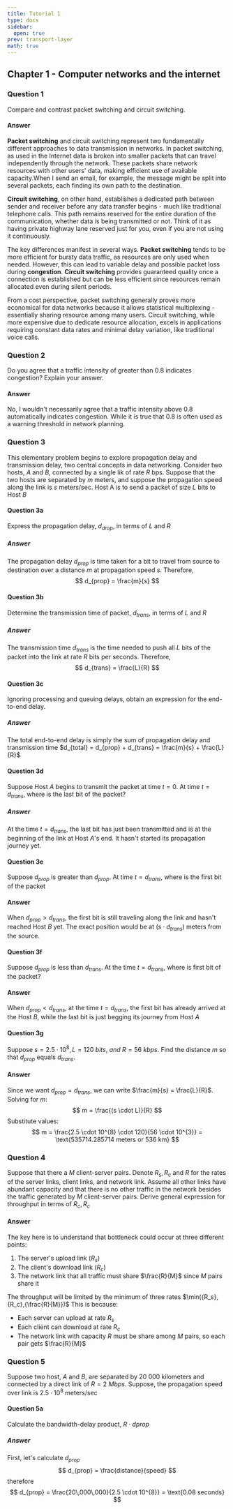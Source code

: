 ```yaml
---
title: Tutorial 1
type: docs
sidebar:
  open: true
prev: transport-layer
math: true
---
```


## Chapter 1 - Computer networks and the internet
### Question 1
Compare and contrast packet switching and circuit switching.

#### Answer
**Packet switching** and circuit switching represent two fundamentally
different approaches to data transmission in networks.
In packet switching, as used in the Internet data is 
broken into smaller packets that can travel independently through
the network. These packets share network resources with other users' data,
making efficient use of available capacity.When I send an email,
for example, the message might be split into several
packets, each finding its own path to the destination.

**Circuit switching**, on other hand, establishes a dedicated path
between sender and receiver before any data transfer begins - much like
traditional telephone calls. This path remains reserved for the entire
duration of the communication, whether data is being transmitted
or not. Think of it as having private highway lane reserved just for you,
even if you are not using it continuously.

The key differences manifest in several ways. **Packet switching** tends to be
more efficient for bursty data traffic, as resources are only used when needed.
However, this can lead to variable delay and possible packet loss during **congestion**.
**Circuit switching** provides guaranteed quality once a connection is established
but can be less efficient since resources remain allocated 
even during silent periods.

From a cost perspective, packet switching generally proves more
economical for data networks because it allows statistical multiplexing - essentially
sharing resource among many users. Circuit switching, while
more expensive due to dedicate resource allocation, excels
in applications requiring constant data rates and minimal 
delay variation, like traditional voice calls.

### Question 2
Do you agree that a traffic intensity of greater than 0.8
indicates congestion? Explain your answer.

#### Answer
No, I wouldn't necessarily agree that a traffic intensity above 0.8
automatically indicates congestion. While it is true
that 0.8 is often used as a warning threshold in network planning.

### Question 3
This elementary problem begins to explore propagation delay and
transmission delay, two central concepts in data networking. Consider two hosts, $A$ and $B$, 
connected by a single lik of rate $R$ bps. Suppose that the two hosts are
separated by $m$ meters, and suppose the propagation
speed along the link is $s$ meters/sec. Host A is to send a packet of size $L$
bits to Host $B$

#### Question 3a
Express the propagation delay, $d_{drop}$, in terms of $L$ and $R$

##### Answer 
The propagation delay $d_{prop}$ is time taken for a bit to travel from
source to destination over a distance $m$ at propagation speed $s$.
Therefore,
$$
d_{prop} = \frac{m}{s}
$$

#### Question 3b
Determine the transmission time of packet, $d_{trans}$, in terms of $L$ and $R$

##### Answer
The transmission time $d_{trans}$ is the time needed to push all $L$ bits
of the packet into the link at rate $R$ bits per seconds.
Therefore,
$$
d_{trans} = \frac{L}{R}
$$

#### Question 3c
Ignoring processing and queuing delays, obtain an
expression for the end-to-end delay.

##### Answer
The total end-to-end delay is simply the sum of propagation delay
and transmission time $d_{total} = d_{prop} + d_{trans} = \frac{m}{s} + \frac{L}{R}$

#### Question 3d
Suppose Host $A$ begins to transmit the packet at time $t = 0$. 
At time $t=d_{trans}$, where is the last bit of the packet?

##### Answer
At the time $t = d_{trans}$, the last bit has just been transmitted
and is at the beginning of the link at Host $A$'s end. It hasn't
started its propagation journey yet.

#### Question 3e
Suppose $d_{prop}$ is greater than $d_{prop}$. At time $t = d_{trans}$,
where is the first bit of the packet

#### Answer
When $d_{prop} > d_{trans}$, the first bit is still traveling along
the link and hasn't reached Host $B$ yet. The exact position would be at ($s \cdot d_{trans}$) meters
from the source.

#### Question 3f
Suppose $d_{prop}$ is less than $d_{trans}$. At the time $t = d_{trans}$, where
is first bit of the packet?

#### Answer
When $d_{prop} < d_{trans}$, at the time $t = d_{trans}$, the first bit has
already arrived at the Host $B$, while the last bit is just begging its journey
from Host $A$

#### Question 3g
Suppose $s = 2.5 \cdot 10^{8}, L = 120 \: bits,\:and\:R = 56\:kbps$. Find the distance
$m$ so that $d_{prop}$ equals $d_{trans}$.

#### Answer
Since we want $d_{prop} = d_{trans}$, we can write $\frac{m}{s} = \frac{L}{R}$.
Solving for $m$:
$$
m = \frac{(s \cdot L)}{R}
$$
Substitute values:
$$
m = \frac{2.5 \cdot 10^{8} \cdot 120}{56 \cdot 10^{3}} = \text{535714.285714 meters or 536 km}
$$

### Question 4
Suppose that there a ${M}$ client-server pairs. Denote $R_s, R_c$ and $R$ for the rates of the
server links, client links, and network link. Assume all other links have abundant
capacity and that there is no other traffic in the network
besides the traffic generated by $M$ client-server pairs. Derive general expression
for throughput in terms of $R_c, R_c$ 

#### Answer
The key here is to understand that bottleneck could occur at three different points:
1. The server's upload link ($R_s$)
2. The client's download link ($R_c$)
3. The network link that all traffic must share $\frac{R}{M}$ since ${M}$ pairs share it

The throughput will be limited by the minimum of three rates
$\min({R_s},{R_c},{\frac{R}{M}})$
This is because:
- Each server can upload at rate $R_s$
- Each client can download at rate $R_c$
- The network link with capacity $R$ must be share among $M$ pairs, so each pair gets $\frac{R}{M}$


### Question 5
Suppose two host, $A$ and $B$, are separated by 20 000 kilometers and connected by a direct
link of $R = 2\:Mbps$. Suppose, the propagation speed over link is $2.5 \cdot 10^{8}$ meters/sec

#### Question 5a
Calculate the bandwidth-delay product, ${R \cdot d{prop}}$

##### Answer
First, let's calculate $d_{prop}$
$$
d_{prop} = \frac{distance}{speed}
$$
therefore
$$
d_{prop} = \frac{20\,000\,000}{2.5 \cdot 10^{8}} = \text{0.08 seconds}
$$